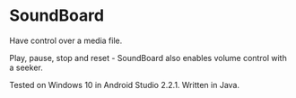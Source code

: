 # SoundBoard

Have control over a media file.

Play, pause, stop and reset -
SoundBoard also enables volume control with a seeker.

Tested on Windows 10 in Android Studio 2.2.1. Written in Java.
